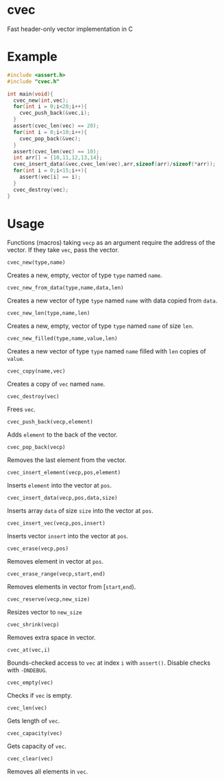 # cvec
Fast header-only vector implementation in C

# Example

```c
#include <assert.h>
#include "cvec.h"

int main(void){
  cvec_new(int,vec);
  for(int i = 0;i<20;i++){
    cvec_push_back(&vec,i);
  }
  assert(cvec_len(vec) == 20);
  for(int i = 0;i<10;i++){
    cvec_pop_back(&vec);
  }
  assert(cvec_len(vec) == 10);
  int arr[] = {10,11,12,13,14};
  cvec_insert_data(&vec,cvec_len(vec),arr,sizeof(arr)/sizeof(*arr));
  for(int i = 0;i<15;i++){
    assert(vec[i] == i);
  }
  cvec_destroy(vec);
}
```

# Usage

Functions (macros) taking `vecp` as an argument require the address of the vector. If they take `vec`, pass the vector. 

```
cvec_new(type,name)
```

Creates a new, empty, vector of type `type` named `name`.

```
cvec_new_from_data(type,name,data,len)
```

Creates a new vector of type `type` named `name` with data copied from `data`.

```
cvec_new_len(type,name,len)
```

Creates a new, empty, vector of type `type` named `name` of size `len`.

```
cvec_new_filled(type,name,value,len)
```

Creates a new vector of type `type` named `name` filled with `len` copies of `value`.

```
cvec_copy(name,vec)
```

Creates a copy of `vec` named `name`.

```
cvec_destroy(vec)
```

Frees `vec`.

```
cvec_push_back(vecp,element)
```

Adds `element` to the back of the vector.

```
cvec_pop_back(vecp)
```

Removes the last element from the vector.

```
cvec_insert_element(vecp,pos,element)
```

Inserts `element` into the vector at `pos`.

```
cvec_insert_data(vecp,pos,data,size)
```

Inserts array `data` of size `size` into the vector at `pos`.

```
cvec_insert_vec(vecp,pos,insert)
```

Inserts vector `insert` into the vector at `pos`.

```
cvec_erase(vecp,pos)
```

Removes element in vector at `pos`.

```
cvec_erase_range(vecp,start,end)
```

Removes elements in vector from \[`start`,`end`).

```
cvec_reserve(vecp,new_size)
```

Resizes vector to `new_size`

```
cvec_shrink(vecp)
```

Removes extra space in vector.

```
cvec_at(vec,i)
```

Bounds-checked access to `vec` at index `i` with `assert()`. Disable checks with `-DNDEBUG`.

```
cvec_empty(vec)
```

Checks if `vec` is empty.

```
cvec_len(vec)
```

Gets length of `vec`.

```
cvec_capacity(vec)
```

Gets capacity of `vec`.

```
cvec_clear(vec)
```

Removes all elements in `vec`.
